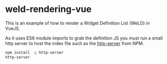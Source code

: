 # weld-rendering-vue

This is an example of how to render a Widget Definition List (WeLD) in VueJS.

As it uses ES6 module imports to grab the definition JS you must run a small http server to host the index file such as the [http-server](https://www.npmjs.com/package/http-server) from NPM.

```bash
npm install -g http-server
http-server
```